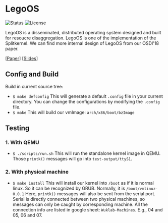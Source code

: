 # LegoOS

![Status](https://img.shields.io/badge/Version-Experimental-green.svg)
![License](https://img.shields.io/aur/license/yaourt.svg?style=popout)

LegoOS is a disseminated, distributed operating system designed and built for resoucre disaggregation. LegoOS is one of the implementation of the Splitkernel. We can find more internal design of LegoOS from our OSDI'18 paper.

[[Paper](https://engineering.purdue.edu/~yiying/LegoOS-OSDI18.pdf)] [[Slides]()]

## Config and Build

Build in current source tree:
- `$ make defconfig`
        This will generate a default `.config` file in your current directory.
        You can change the configurations by modifying the `.config` file.
- `$ make`
        This will build our vmImage: `arch/x86/boot/bzImage`

## Testing
### 1. With QEMU
- `$ ./scripts/run.sh`
        This will run the standalone kernel image in QEMU.
        Those `printk()` messages will go into `test-output/ttyS1`.

### 2. With physical machine
- `$ make install`
        This will install our kernel into `/boot` as if it is normal linux.
	So it can be recognized by GRUB. Normally, it is `/boot/vmlinuz-0.0.1`
        Here, `printk()` messages will also be sent from the serial port.
        Serial is directly connected between two physical machines, so messages
        can only be caught by corresponding machine. All the connection info
        are listed in google sheet: `Wuklab-Machines`. E.g., 04 and 05, 06 and 07.
